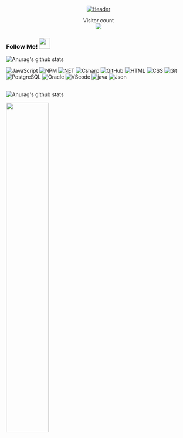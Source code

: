 
<p  align="center" ><a target="_blank" rel="noopener noreferrer" href="https://user-images.githubusercontent.com/63412382/126063427-00cb2639-cd03-447c-8d28-cec53c97fc89.gif"><img src="https://user-images.githubusercontent.com/63412382/126063427-00cb2639-cd03-447c-8d28-cec53c97fc89.gif" alt="Header" title="Header" style="max-width:150%;"></a></p>

<p align="center"> 
  Visitor count<br>
  <img src="https://profile-counter.glitch.me/OsamaRaed/count.svg" />
</p>  

### Follow Me! <img src="https://raw.githubusercontent.com/iampavangandhi/iampavangandhi/master/gifs/Hi.gif" width="30px"></h2>
 <!--  add text here  -->

![Anurag's github stats](https://github-readme-stats.vercel.app/api?show_icons=true&theme=radical&username=OsamaRaed)


 ![JavaScript](https://img.shields.io/badge/-JavaScript-000?&logo=JavaScript)
 ![NPM](https://img.shields.io/badge/-npm-000?&logo=npm)
 ![NET]( https://img.shields.io/badge/-.NET-dddsss?&logo=.NET)
  ![Csharp](  https://img.shields.io/badge/-csharp-dddsss?&logo=csharp)
 ![GitHub](https://img.shields.io/badge/-GitHub-000?&logo=GitHub)
 ![HTML](https://img.shields.io/badge/-HTML5-000?&logo=HTML5)
![CSS](https://img.shields.io/badge/-CSS3-000?&logo=CSS3&logoColor=1572B6)
 ![Git](https://img.shields.io/badge/-Git-000?&logo=Git)
![PostgreSQL](https://img.shields.io/badge/-PostgreSQL-000?&logo=PostgreSQL)
![Oracle](https://img.shields.io/badge/-Oracle-000?&logo=Oracle&logoColor=F80000)
![VScode](https://img.shields.io/badge/-VSCode-000?&logo=VisualStudioCode&logoColor=007ACC)
![java](https://img.shields.io/badge/-Java-000?&logo=java&logoColor=4479A1)
![Json](https://img.shields.io/badge/-Json-000?&logo=Json)

<br/>![Anurag's github stats](https://github-readme-stats.vercel.app/api/top-langs/?username=OsamaRaed&layout=compact&theme=radical)<br/>

<img src="https://github-readme-streak-stats.herokuapp.com/?user=OsamaRaed&theme=dark" width="48%" >
